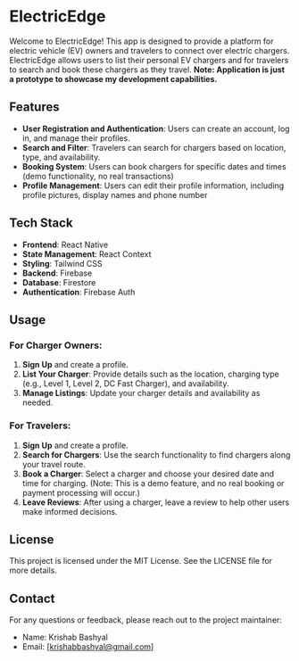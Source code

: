 # ElectricEdge

Welcome to ElectricEdge! This app is designed to provide a platform for electric vehicle (EV) owners and travelers to connect over electric chargers. ElectricEdge allows users to list their personal EV chargers and for travelers to search and book these chargers as they travel.
**Note: Application is just a prototype to showcase my development capabilities.**

## Features

- **User Registration and Authentication**: Users can create an account, log in, and manage their profiles.
- **Search and Filter**: Travelers can search for chargers based on location, type, and availability.
- **Booking System**: Users can book chargers for specific dates and times (demo functionality, no real transactions)
- **Profile Management**: Users can edit their profile information, including profile pictures, display names and phone number

## Tech Stack

- **Frontend**: React Native
- **State Management**: React Context
- **Styling**: Tailwind CSS
- **Backend**: Firebase
- **Database**: Firestore
- **Authentication**: Firebase Auth

## Usage

### For Charger Owners:
1. **Sign Up** and create a profile.
2. **List Your Charger**: Provide details such as the location, charging type (e.g., Level 1, Level 2, DC Fast Charger), and availability.
3. **Manage Listings**: Update your charger details and availability as needed.

### For Travelers:
1. **Sign Up** and create a profile.
2. **Search for Chargers**: Use the search functionality to find chargers along your travel route.
3. **Book a Charger**: Select a charger and choose your desired date and time for charging. (Note: This is a demo feature, and no real booking or payment processing will occur.)
4. **Leave Reviews**: After using a charger, leave a review to help other users make informed decisions.

## License

This project is licensed under the MIT License. See the LICENSE file for more details.

## Contact

For any questions or feedback, please reach out to the project maintainer:

- Name: Krishab Bashyal
- Email: [krishabbashyal@gmail.com]
